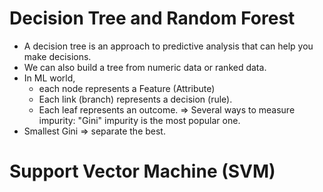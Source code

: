 # Decision Tree and Random Forest
* A decision tree is an approach to predictive analysis that can help you make decisions.
* We can also build a tree from numeric data or ranked data.
* In ML world,
  * each node represents a Feature (Attribute)
  * Each link (branch) represents a decision (rule).
  * Each leaf represents an outcome.
=> Several ways to measure impurity: "Gini" impurity is the most popular one.
* Smallest Gini => separate the best.
# Support Vector Machine (SVM)
